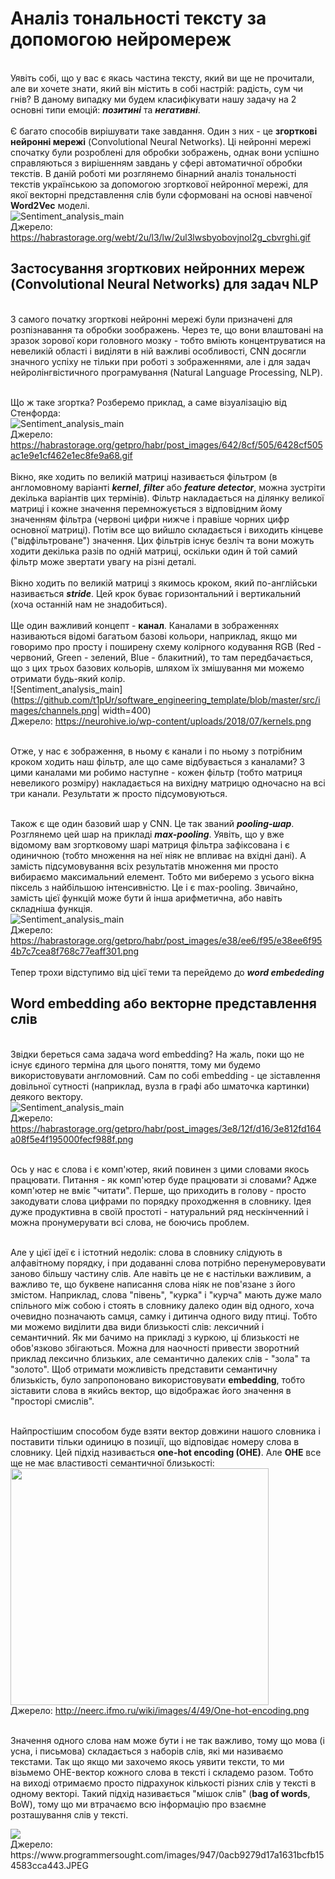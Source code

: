 # Аналіз тональності тексту за допомогою нейромереж

<br>Уявіть собі, що у вас є якась частина тексту, який ви ще не прочитали, але ви хочете знати, який він містить в собі настрій: радість, сум чи гнів?
В даному випадку ми будем класифікувати нашу задачу на 2 основні типи емоцій: ***позитині*** та ***негативні***.</br>
<br>Є багато способів вирішувати таке завдання. Один з них - це **згорткові нейронні мережі** (Convolutional Neural Networks). 
Ці нейронні мережі спочатку були розроблені для обробки зображень, однак вони успішно справляються з вирішенням завдань у сфері автоматичної обробки текстів. 
В даній роботі ми розглянемо бінарний аналіз тональності текстів українською за допомогою згорткової нейронної мережі,
для якої векторні представлення слів були сформовані на основі навченої **Word2Vec** моделі.</br>
![Sentiment_analysis_main](https://github.com/t1pUr/software_engineering_template/blob/master/src/images/Sentiment%20analysis%20main.gif)
<br>Джерело: https://habrastorage.org/webt/2u/l3/lw/2ul3lwsbyobovjnol2g_cbvrghi.gif</br>
<h2>
Застосування згорткових нейронних мереж (Convolutional Neural Networks) для задач NLP
</h2>
<br>
З самого початку згорткові нейронні мережі були призначені для розпізнавання та обробки зоображень. Через те, що вони влаштовані на зразок зорової кори головного мозку - тобто вміють концентруватися на невеликій області і виділяти в ній важливі особливості, CNN досягли значного успіху не тільки при роботі з зображеннями, але і для задач нейролінгвістичного програмування (Natural Language Processing, NLP).
</br>

<br>Що ж таке згортка? Розберемо приклад, а саме візуалізацію від Стенфорда:</br>
![Sentiment_analysis_main](https://github.com/t1pUr/software_engineering_template/blob/master/src/images/CNN_example.gif)
<br>Джерело: https://habrastorage.org/getpro/habr/post_images/642/8cf/505/6428cf505ac1e9e1cf462e1ec8fe9a68.gif</br>
<br>Вікно, яке ходить по великій матриці називається фільтром (в англомовному варіанті ***kernel***, ***filter*** або ***feature detector***, можна зустріти декілька варіантів цих термінів). Фільтр накладається на ділянку великої матриці і кожне значення перемножується з відповідним йому значенням фільтра (червоні цифри нижче і правіше чорних цифр основної матриці). Потім все що вийшло складається і виходить кінцеве ("відфільтроване") значення. Цих фільтрів існує безліч та вони можуть ходити декілька разів по одній матриці, оскільки один й той самий фільтр може звертати увагу на різні деталі.</br>
<br>Вікно ходить по великій матриці з якимось кроком, який по-англійськи називається ***stride***. Цей крок буває горизонтальний і вертикальний (хоча останній нам не знадобиться).</br>
<br>Ще один важливий концепт - **канал**. Каналами в зображеннях називаються відомі багатьом базові кольори, наприклад, якщо ми говоримо про просту і поширену схему колірного кодування RGB (Red - червоний, Green - зелений, Blue - блакитний), то там передбачається, що з цих трьох базових кольорів, шляхом їх змішування ми можемо отримати будь-який колір.</br>
![Sentiment_analysis_main](https://github.com/t1pUr/software_engineering_template/blob/master/src/images/channels.png| width=400)
<br>Джерело: https://neurohive.io/wp-content/uploads/2018/07/kernels.png</br>

<br>Отже, у нас є зображення, в ньому є канали і по ньому з потрібним кроком ходить наш фільтр, але що саме відбувається з каналами? З цими каналами ми робимо наступне - кожен фільтр (тобто матриця невеликого розміру) накладається на вихідну матрицю одночасно на всі три канали. Результати ж просто підсумовуються.</br>

<br>Також є ще один базовий шар у CNN. Це так званий ***pooling-шар***. Розглянемо цей шар на прикладі ***max-pooling***. Уявіть, що у вже відомому вам згортковому шарі матриця фільтра зафіксована і є одиничною (тобто множення на неї ніяк не впливає на вхідні дані). А замість підсумовування всіх результатів множення ми просто вибираємо максимальний елемент. Тобто ми виберемо з усього вікна піксель з найбільшою інтенсивністю. Це і є max-pooling. Звичайно, замість цієї функцій може бути й інша арифметична, або навіть складніша функція.</br>
![Sentiment_analysis_main](https://github.com/t1pUr/software_engineering_template/blob/master/src/images/max_pooling.png)
<br>Джерело: https://habrastorage.org/getpro/habr/post_images/e38/ee6/f95/e38ee6f954b7c7cea8f768c77eaff301.png</br>
<br>Тепер трохи відступимо від цієї теми та перейдемо до ***word embededing***</br>
<h2>
Word embedding або векторне представлення слів
</h2>

<br>Звідки береться сама задача word embedding?
На жаль, поки що не існує єдиного терміна для цього поняття, тому ми будемо використовувати англомовний.
Сам по собі embedding - це зіставлення довільної сутності (наприклад, вузла в графі або шматочка картинки) деякого вектору.</br>
![Sentiment_analysis_main](https://github.com/t1pUr/software_engineering_template/blob/master/src/images/embedding.png)
<br>Джерело: https://habrastorage.org/getpro/habr/post_images/3e8/12f/d16/3e812fd164a08f5e4f195000fecf988f.png</br> 

<br>Ось у нас є слова і є комп'ютер, який повинен з цими словами якось працювати. Питання - як комп'ютер буде працювати зі словами? Адже комп'ютер не вміє "читати". Перше, що приходить в голову - просто закодувати слова цифрами по порядку проходження в словнику. Ідея дуже продуктивна в своїй простоті - натуральний ряд нескінченний і можна пронумерувати всі слова, не боючись проблем.</br>

<br>Але у цієї ідеї є і істотний недолік: слова в словнику слідують в алфавітному порядку, і при додаванні слова потрібно перенумеровувати заново більшу частину слів. Але навіть це не є настільки важливим, а важливо те, що буквене написання слова ніяк не пов'язане з його змістом. Наприклад, слова "півень", "курка" і "курча" мають дуже мало спільного між собою і стоять в словнику далеко один від одного, хоча очевидно позначають самця, самку і дитинча одного виду птиці. Тобто ми можемо виділити два види близькості слів: лексичний і семантичний. Як ми бачимо на прикладі з куркою, ці близькості не обов'язково збігаються. Можна для наочності привести зворотний приклад лексично близьких, але семантично далеких слів - "зола" та "золото". Щоб отримати можливість представити семантичну близькість, було запропоновано використовувати **embedding**, тобто зіставити слова в якийсь вектор, що відображає його значення в "просторі смислів".</br>

<br>Найпростішим способом буде взяти вектор довжини нашого словника і поставити тільки одиницю в позиції, що відповідає номеру слова в словнику. Цей підхід називається **one-hot encoding (OHE)**. Але **OHE** все ще не має властивості семантичної близькості:</br>
<img src="https://github.com/t1pUr/software_engineering_template/blob/master/src/images/one_hot_encoding.png"  width="413" height="379">
<br>Джерело: http://neerc.ifmo.ru/wiki/images/4/49/One-hot-encoding.png</br> 

<br>Значення одного слова нам може бути і не так важливо, тому що мова (і усна, і письмова) складається з наборів слів, які ми називаємо текстами. Так що якщо ми захочемо якось уявити тексти, то ми візьмемо OHE-вектор кожного слова в тексті і складемо разом. Тобто на виході отримаємо просто підрахунок кількості різних слів у тексті в одному векторі. Такий підхід називається "мішок слів" (**bag of words**, BoW), тому що ми втрачаємо всю інформацію про взаємне розташування слів у тексті.</br>

<img src="https://github.com/t1pUr/software_engineering_template/blob/master/src/images/bag_of_words.jfif">
<br>Джерело: https://www.programmersought.com/images/947/0acb9279d17a1631bcfb154583cca443.JPEG</br> 

